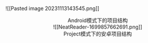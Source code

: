![[Pasted image 20231113143545.png]]
<center> Android模式下的项目结构 </center>
<center>![[NeatReader-1699857662691.png]]
</center>
<center>Project模式下的安卓项目结构</center>
